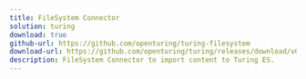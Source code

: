 ```yaml
---
title: FileSystem Connector
solution: turing
download: true
github-url: https://github.com/openturing/turing-filesystem
download-url: https://github.com/openturing/turing/releases/download/v0.3.9/turing-filesystem.jar
description: FileSystem Connector to import content to Turing ES.
---
```

